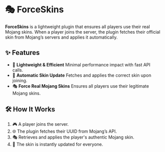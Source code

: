 # 🎭 ForceSkins

**ForceSkins** is a lightweight plugin that ensures all players use their real Mojang skins. When a player joins the server, the plugin fetches their official skin from Mojang’s servers and applies it automatically.

## ✨ Features

- 🚀 **Lightweight & Efficient** Minimal performance impact with fast API calls.
- 🔄 **Automatic Skin Update** Fetches and applies the correct skin upon joining.
- 🎭 **Force Real Mojang Skins** Ensures all players use their legitimate Mojang skins.

## 🛠️ How It Works

1. 🎮 A player joins the server.
2. 🌐 The plugin fetches their UUID from Mojang’s API.
3. 🎭 Retrieves and applies the player's authentic Mojang skin.
4. 🔄 The skin is instantly updated for everyone.
